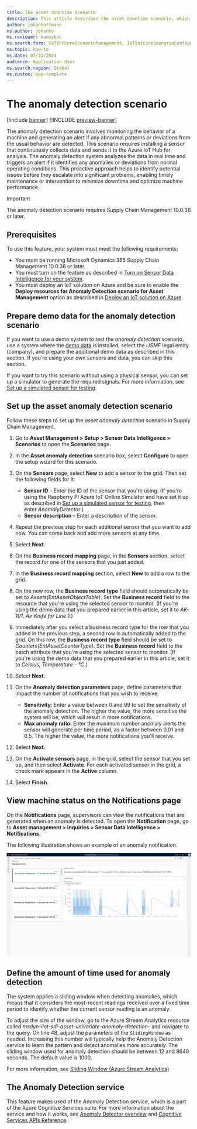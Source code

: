 ```yaml
---
title: The asset downtime scenario
description: This article describes the asset downtime scenario, which lets you use sensor data to monitor the availability of your assets.
author: johanhoffmann
ms.author: johanho
ms.reviewer: kamaybac
ms.search.form: IoTIntCoreScenarioManagement, IoTIntCoreScenarioConfigurationWizardV2, EntAssetObjectProductionStop
ms.topic: how-to
ms.date: 07/31/2023
audience: Application User
ms.search.region: Global
ms.custom: bap-template
---
```


# The anomaly detection scenario

[!include [banner](../includes/banner.md)]
[!INCLUDE [preview-banner](../includes/preview-banner.md)]

<!-- KFM: Preview until further notice -->

The anomaly detection scenario involves monitoring the behavior of a machine and generating an alert if any abnormal patterns or deviations from the usual behavior are detected. This scenario requires installing a sensor that continuously collects data and sends it to the Azure IoT Hub for analysis. The anomaly detection system analyzes the data in real time and triggers an alert if it identifies any anomalies or deviations from normal operating conditions. This proactive approach helps to identify potential issues before they escalate into significant problems, enabling timely maintenance or intervention to minimize downtime and optimize machine performance.

> [!IMPORTANT]
> The anomaly detection scenario requires Supply Chain Management 10.0.36 or later.

## Prerequisites

To use this feature, your system must meet the following requirements:

- You must be running Microsoft Dynamics 365 Supply Chain Management 10.0.36 or later.
- You must turn on the feature as described in [Turn on Sensor Data Intelligence for your system](sdi-enable-feature.md).
- You must deploy an IoT solution on Azure and be sure to enable the **Deploy resources for Anomaly Detection scenario for Asset Management** option as described in [Deploy an IoT solution on Azure](sdi-deploy-iot-solution-on-azure.md).

## Prepare demo data for the anomaly detection scenario

If you want to use a demo system to test the *anomaly detection* scenario, use a system where the [demo data](../../fin-ops-core/fin-ops/get-started/demo-data.md) is installed, select the *USMF* legal entity (company), and prepare the additional demo data as described in this section. If you're using your own sensors and data, you can skip this section.

If you want to try this scenario without using a physical sensor, you can set up a simulator to generate the required signals. For more information, see [Set up a simulated sensor for testing](sdi-set-up-simulated-sensor.md).

## Set up the asset anomaly detection scenario

Follow these steps to set up the *asset anomaly detection* scenario in Supply Chain Management.

1. Go to **Asset Management \> Setup \> Sensor Data Intelligence \> Scenarios** to open the **Scenarios** page.
1. In the **Asset anomaly detection** scenario box, select **Configure** to open the setup wizard for this scenario.
1. On the **Sensors** page, select **New** to add a sensor to the grid. Then set the following fields for it:

    - **Sensor ID** – Enter the ID of the sensor that you're using. (If you're using the Raspberry PI Azure IoT Online Simulator and have set it up as described in [Set up a simulated sensor for testing](sdi-set-up-simulated-sensor.md), then enter *AnomalyDetector*.)
    - **Sensor description** – Enter a description of the sensor.

1. Repeat the previous step for each additional sensor that you want to add now. You can come back and add more sensors at any time.
1. Select **Next**.
1. On the **Business record mapping** page, in the **Sensors** section, select the record for one of the sensors that you just added.
1. In the **Business record mapping** section, select **New** to add a row to the grid.
1. On the new row, the **Business record type** field should automatically be set to *Assets(EntAssetObjectTable)*. Set the **Business record** field to the resource that you're using the selected sensor to monitor. (If you're using the demo data that you prepared earlier in this article, set it to *AK-101, Air Knife for Line 1*.) <!--KFM: Confirm record type value -->
1. Immediately after you select a business record type for the row that you added in the previous step, a second row is automatically added to the grid. On this row, the **Business record type** field should be set to *Counters(EntAssetCounterType)*. Set the **Business record** field to the batch attribute that you're using the selected sensor to monitor. (If you're using the demo data that you prepared earlier in this article, set it to *Celsius, Temperature - °C*.) <!--KFM: Confirm record type value -->
1. Select **Next**.
1. On the **Anomaly detection parameters** page, define parameters that impact the number of notifications that you wish to receive:

    - **Sensitivity**: Enter a value between 0 and 99 to set the sensitivity of the anomaly detection. The higher the value, the more sensitive the system will be, which will result in more notifications.
    - **Max anomaly ratio:** Enter the maximum number anomaly alerts the sensor will generate per time period, as a factor between 0.01 and 0.5. The higher the value, the more notifications you'll receive.

1. Select **Next**.
1. On the **Activate sensors** page, in the grid, select the sensor that you set up, and then select **Activate**. For each activated sensor in the grid, a check mark appears in the **Active** column.
1. Select **Finish**.

## View machine status on the Notifications page

On the **Notifications** page, supervisors can view the notifications that are generated when an anomaly is detected. To open the **Notification** page, go to **Asset management \> Inquiries \> Sensor Data Intelligence \> Notifications**.

The following illustration shows an example of an anomaly notification.

[<img src="media/sdi-anomaly.png" alt="Notifications and time series." title="Notifications and time series" width="720" />](media/sdi-anomaly.png#lightbox)

## Define the amount of time used for anomaly detection

The system applies a sliding window when detecting anomalies, which means that it considers the most-recent readings received over a fixed time period to identify whether the current sensor reading is an anomaly.

To adjust the size of the window, go to the Azure Stream Analytics resource called *msdyn-iiot-sdi-asset-univariate-anomaly-detection-* and navigate to the query. On line 48, adjust the parameters of the `SlidingWindow` as needed. Increasing this number will typically help the Anomaly Detection service to learn the pattern and detect anomalies more accurately. The sliding window used for anomaly detection should be between 12 and 8640 seconds. The default value is 1000.

For more information, see [Sliding Window (Azure Stream Analytics)](/stream-analytics-query/sliding-window-azure-stream-analytics)

## The Anomaly Detection service

This feature makes used of the Anomaly Detection service, which is a part of the Azure Cognitive Services suite. For more information about the service and how it works, see [Anomaly Detector overview](/azure/cognitive-services/anomaly-detector/overview) and [Cognitive Services APIs Reference](https://westus2.dev.cognitive.microsoft.com/docs/services/AnomalyDetector/operations/post-timeseries-entire-detect).

